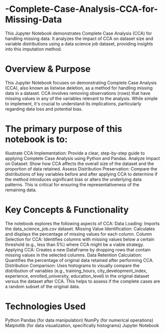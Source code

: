 # -Complete-Case-Analysis-CCA-for-Missing-Data
This Jupyter Notebook demonstrates Complete Case Analysis (CCA) for handling missing data. It analyzes the impact of CCA on dataset size and variable distributions using a data science job dataset, providing insights into this imputation method.

#  Overview & Purpose
This Jupyter Notebook focuses on demonstrating Complete Case Analysis (CCA), also known as listwise deletion, as a method for handling missing data in a dataset. CCA involves removing observations (rows) that have missing values in any of the variables relevant to the analysis. While simple to implement, it's crucial to understand its implications, particularly regarding data loss and potential bias.

# The primary purpose of this notebook is to:
Illustrate CCA Implementation: Provide a clear, step-by-step guide to applying Complete Case Analysis using Python and Pandas.
Analyze Impact on Dataset: Show how CCA affects the overall size of the dataset and the proportion of data retained.
Assess Distribution Preservation: Compare the distributions of key variables before and after applying CCA to determine if the method introduces significant bias or alters the underlying data patterns. This is critical for ensuring the representativeness of the remaining data.

#  Key Concepts & Functionality
The notebook explores the following aspects of CCA:
Data Loading: Imports the data_science_job.csv dataset.
Missing Value Identification: Calculates and displays the percentage of missing values for each column.
Column Selection for CCA: Identifies columns with missing values below a certain threshold (e.g., less than 5%) where CCA might be a viable strategy.
Applying CCA: Creates a new DataFrame by dropping rows that contain missing values in the selected columns.
Data Retention Calculation: Quantifies the percentage of original data retained after performing CCA.
Distribution Comparison: Uses histograms to visually compare the distribution of variables (e.g., training_hours, city_development_index, experience, enrolled_university, education_level) in the original dataset versus the dataset after CCA. This helps to assess if the complete cases are a random subset of the original data.

#  Technologies Used
Python
Pandas (for data manipulation)
NumPy (for numerical operations)
Matplotlib (for data visualization, specifically histograms)
Jupyter Notebook
